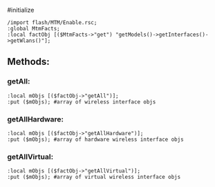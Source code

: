 #initialize

```
/import flash/MTM/Enable.rsc;
:global MtmFacts;
:local factObj [($MtmFacts->"get") "getModels()->getInterfaces()->getWlans()"];
```

## Methods:

### getAll:

```
:local mObjs [($factObj->"getAll")];
:put ($mObjs); #array of wireless interface objs
```

### getAllHardware:

```
:local mObjs [($factObj->"getAllHardware")];
:put ($mObjs); #array of hardware wireless interface objs
```

### getAllVirtual:

```
:local mObjs [($factObj->"getAllVirtual")];
:put ($mObjs); #array of virtual wireless interface objs
```